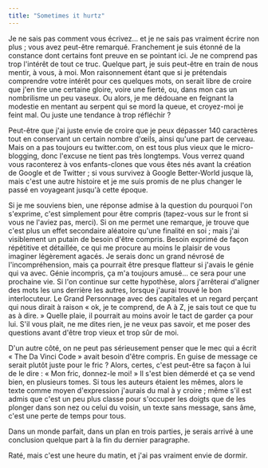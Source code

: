 ```yaml
---
title: "Sometimes it hurtz"
---
```


Je ne sais pas comment vous écrivez... et je ne sais pas vraiment écrire non
plus ; vous avez peut-être remarqué. Franchement je suis étonné de la
constance dont certains font preuve en se pointant ici. Je ne comprend pas
trop l'intérêt de tout ce truc. Quelque part, je suis peut-être en train de
nous mentir, à vous, à moi. Mon raisonnement étant que si je prétendais
comprendre votre intérêt pour ces quelques mots, on serait libre de croire que
j'en tire une certaine gloire, voire une fierté, ou, dans mon cas un
nombrilisme un peu vaseux. Ou alors, je me dédouane en feignant la modestie en
mentant au serpent qui se mord la queue, et croyez-moi je feint mal. Ou juste
une tendance à trop réfléchir ?

Peut-être que j'ai juste envie de croire que je peux dépasser 140 caractères
tout en conservant un certain nombre d'œils, ainsi qu'une part de cerveau.
Mais on a pas toujours eu twitter.com, on est tous plus vieux que le micro-
blogging, donc l'excuse ne tient pas très longtemps. Vous verrez quand vous
raconterez à vos enfants-clones que vous êtes nés avant la création de Google
et de Twitter ; si vous survivez à Google Better-World jusque là, mais c'est
une autre histoire et je me suis promis de ne plus changer le passé en
voyageant jusqu'à cette époque.

Si je me souviens bien, une réponse admise à la question du pourquoi l'on
s'exprime, c'est simplement pour être compris (tapez-vous sur le front si vous
ne l'aviez pas, merci). Si on me permet une remarque, je trouve que c'est plus
un effet secondaire aléatoire qu'une finalité en soi ; mais j'ai visiblement
un putain de besoin d'être compris. Besoin exprimé de façon répétitive et
détaillée, ce qui me procure au moins le plaisir de vous imaginer légèrement
agacés. Je serais donc un grand névrosé de l'incompréhension, mais ça pourrait
être presque flatteur si j'avais le génie qui va avec. Génie incompris, ça m'a
toujours amusé... ce sera pour une prochaine vie. Si l'on continue sur cette
hypothèse, alors j'arrêterai d'aligner des mots les uns derrière les autres,
lorsque j'aurai trouvé le bon interlocuteur. Le Grand Personnage avec des
capitales et un regard perçant qui nous dirait à raison « ok, je te comprend,
de A à Z, je sais tout ce que tu as à dire. » Quelle plaie, il pourrait au
moins avoir le tact de garder ça pour lui. S'il vous plait, ne me dites rien,
je ne veux pas savoir, et me poser des questions avant d'être trop vieux et
trop sûr de moi.

D'un autre côté, on ne peut pas sérieusement penser que le mec qui a écrit «
The Da Vinci Code » avait besoin d'être compris. En guise de message ce serait
plutôt juste pour le fric ? Alors, certes, c'est peut-être sa façon à lui de
le dire : « Mon fric, donnez-le moi! » Il s'est bien démerdé et ça se vend
bien, en plusieurs tomes. Si tous les auteurs étaient les mêmes, alors le
texte comme moyen d'expression j'aurais du mal à y croire ; même s'il est
admis que c'est un peu plus classe pour s'occuper les doigts que de les
plonger dans son nez ou celui du voisin, un texte sans message, sans âme,
c'est une perte de temps pour tous.

Dans un monde parfait, dans un plan en trois parties, je serais arrivé à une
conclusion quelque part à la fin du dernier paragraphe.

Raté, mais c'est une heure du matin, et j'ai pas vraiment envie de dormir.

